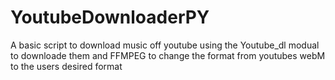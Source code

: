 ﻿# YoutubeDownloaderPY
A basic script to download music off youtube using the Youtube_dl modual to downloade them and FFMPEG to change the format from youtubes webM to the users desired format 
